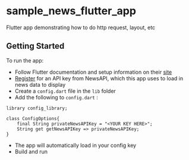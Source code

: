 # sample_news_flutter_app

Flutter app demonstrating how to do http request, layout, etc

## Getting Started

To run the app:

- Follow Flutter documentation and setup information on their [site](https://flutter.io/)
- [Register](https://newsapi.org/docs/get-started) for an API key from NewsAPI, which this app uses to load in news data to display
- Create a `config.dart` file in the `lib` folder
- Add the following to `config.dart` : 

```
library config_library;

class ConfigOptions{
	final String privateNewsAPIKey = "<YOUR KEY HERE>";
	String get getNewsAPIKey => privateNewsAPIKey;
}
```

- The app will automatically load in your config key
- Build and run
